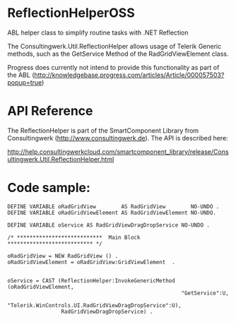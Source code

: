 # ReflectionHelperOSS
ABL helper class to simplify routine tasks with .NET Reflection

The Consultingwerk.Util.ReflectionHelper allows usage of Telerik Generic methods, such as the GetService Method of the RadGridViewElement class.

Progress does currently not intend to provide this functionality as part of the ABL (http://knowledgebase.progress.com/articles/Article/000057503?popup=true)

# API Reference

The ReflectionHelper is part of the SmartComponent Library from Consultingwerk (http://www.consultingwerk.de). The API is described here:

http://help.consultingwerkcloud.com/smartcomponent_library/release/Consultingwerk.Util.ReflectionHelper.html

# Code sample:

```
DEFINE VARIABLE oRadGridView        AS RadGridView        NO-UNDO . 
DEFINE VARIABLE oRadGridViewElement AS RadGridViewElement NO-UNDO.

DEFINE VARIABLE oService AS RadGridViewDragDropService NO-UNDO . 

/* ***************************  Main Block  *************************** */

oRadGridView = NEW RadGridView () . 
oRadGridViewElement = oRadGridView:GridViewElement  . 


oService = CAST (ReflectionHelper:InvokeGenericMethod (oRadGridViewElement, 
                                                       "GetService":U,
                                                       "Telerik.WinControls.UI.RadGridViewDragDropService":U),
                 RadGridViewDragDropService) .

```

